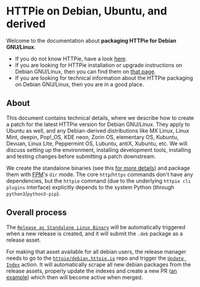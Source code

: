 # HTTPie on Debian, Ubuntu, and derived

Welcome to the documentation about **packaging HTTPie for Debian GNU/Linux**.

- If you do not know HTTPie, have a look [here](https://httpie.io/cli).
- If you are looking for HTTPie installation or upgrade instructions on Debian GNU/Linux, then you can find them on [that page](https://httpie.io/docs#debian-and-ubuntu).
- If you are looking for technical information about the HTTPie packaging on Debian GNU/Linux, then you are in a good place.

## About

This document contains technical details, where we describe how to create a patch for the latest HTTPie version for Debian GNU/Linux. They apply to Ubuntu as well, and any Debian-derived distributions like MX Linux, Linux Mint, deepin, Pop!_OS, KDE neon, Zorin OS, elementary OS, Kubuntu, Devuan, Linux Lite, Peppermint OS, Lubuntu, antiX, Xubuntu, etc.
We will discuss setting up the environment, installing development tools, installing and testing changes before submitting a patch downstream.

We create the standalone binaries (see this [for more details](../../../extras/packaging/linux/)) and package them with
[FPM](https://github.com/jordansissel/fpm)'s `dir` mode. The core `http`/`https` commands don't have any dependencies, but the `httpie`
command (due to the underlying `httpie cli plugins` interface) explicitly depends to the system Python (through `python3`/`python3-pip`).

## Overall process

The [`Release as Standalone Linux Binary`](https://github.com/httpie/httpie/actions/workflows/release-linux-standalone.yml) will be automatically
triggered when a new release is created, and it will submit the `.deb` package as a release asset.

For making that asset available for all debian users, the release manager needs to go to the [`httpie/debian.httpie.io`](https://github.com/httpie/debian.httpie.io) repo
and trigger the [`Update Index`](https://github.com/httpie/debian.httpie.io/actions/workflows/update-index.yml) action. It will automatically
scrape all new debian packages from the release assets, properly update the indexes and create a new PR ([an example](https://github.com/httpie/debian.httpie.io/pull/1))
which then will become active when merged.

